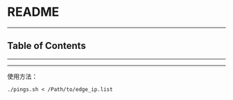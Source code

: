 # README

<!-- File: README.md -->
<!-- Auther: YJ -->
<!-- Email: yj1516268@outlook.com -->
<!-- Created Time: 2021-09-01 16:16:01 -->

---

## Table of Contents

<!-- vim-markdown-toc GFM -->

<!-- vim-markdown-toc -->

---

<!-- Object info -->

---

使用方法：

```shell
./pings.sh < /Path/to/edge_ip.list
```
